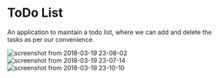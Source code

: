 # ToDo List

An application to maintain a todo list, where we can add and delete the tasks as per our convenience.

![screenshot from 2018-03-19 23-08-02](https://user-images.githubusercontent.com/37549950/37612178-75f832fc-2bca-11e8-8f51-1a8c7c830690.png)
![screenshot from 2018-03-19 23-07-14](https://user-images.githubusercontent.com/37549950/37612186-7e9f3be4-2bca-11e8-8694-3018c59d14e8.png)
![screenshot from 2018-03-19 23-10-10](https://user-images.githubusercontent.com/37549950/37612262-bd45d2d6-2bca-11e8-8f28-6a752e93e690.png)
